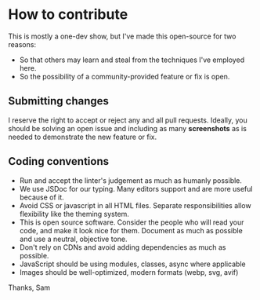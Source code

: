 # How to contribute

This is mostly a one-dev show, but I've made this open-source for two reasons:
 * So that others may learn and steal from the techniques I've employed here.
 * So the possibility of a community-provided feature or fix is open. 

## Submitting changes

I reserve the right to accept or reject any and all pull requests. 
Ideally, you should be solving an open issue and including as many **screenshots** as is needed to demonstrate the new feature or fix.

## Coding conventions

  * Run and accept the linter's judgement as much as humanly possible.
  * We use JSDoc for our typing. Many editors support and are more useful because of it.
  * Avoid CSS or javascript in all HTML files. Separate responsibilities allow flexibility like the theming system.
  * This is open source software. Consider the people who will read your code, and make it look nice for them. Document as much as possible and use a neutral, objective tone.
  * Don't rely on CDNs and avoid adding dependencies as much as possible.
  * JavaScript should be using modules, classes, async where applicable 
  * Images should be well-optimized, modern formats (webp, svg, avif)

Thanks,
Sam

